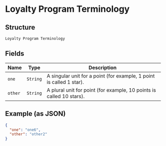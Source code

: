 
# Loyalty Program Terminology

## Structure

`Loyalty Program Terminology`

## Fields

| Name | Type | Description |
|  --- | --- | --- |
| `one` | `String` | A singular unit for a point (for example, 1 point is called 1 star). |
| `other` | `String` | A plural unit for point (for example, 10 points is called 10 stars). |

## Example (as JSON)

```json
{
  "one": "one6",
  "other": "other2"
}
```

